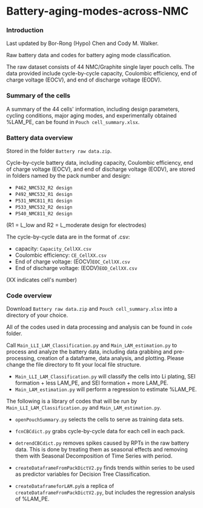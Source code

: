 # Battery-aging-modes-across-NMC

###  Introduction
Last updated by Bor-Rong (Hypo) Chen and Cody M. Walker.  

Raw battery data and codes for battery aging mode classification.    

The raw dataset consists of 44 NMC/Graphite single layer pouch cells. The data provided include cycle-by-cycle capacity, Coulombic efficiency, end of charge voltage (EOCV), and end of discharge voltage (EODV). 

###  Summary of the cells
A summary of the 44 cells' information, including design parameters, cycling conditions, major aging modes, and experimentally obtained %LAM_PE, can be found in `Pouch cell_summary.xlsx`.  

### Battery data overview 
Stored in the folder `Battery raw data.zip`.  

Cycle-by-cycle battery data, including capacity, Coulombic efficiency, end of charge voltage (EOCV), and end of discharge voltage (EODV), are stored in folders named by the pack number and design:
* `P462_NMC532_R2 design`
* `P492_NMC532_R1 design`
* `P531_NMC811_R1 design`
* `P533_NMC532_R2 design`
* `P540_NMC811_R2 design`

(R1 = L_low and R2 = L_moderate design for electrodes)  

The cycle-by-cycle data are in the format of .csv:
* capacity: `Capacity_CellXX.csv`
* Coulombic efficiency: `CE_CellXX.csv`
* End of charge voltage: (EOCV)`EOC_CellXX.csv`
* End of discharge voltage: (EODV)`EOD_CellXX.csv`

(XX indicates cell's number)  

###  Code overview
Download `Battery raw data.zip` and `Pouch cell_summary.xlsx` into a directory of your choice.   

All of the codes used in data processing and analysis can be found in  `code` folder.  

Call `Main_LLI_LAM_Classification.py` and `Main_LAM_estimation.py` to process and analyze the battery data, including data grabbing and pre-processing, creation of a dataframe, data analysis, and plotting. Please change the file directory to fit your local file structure.  
* `Main_LLI_LAM_Classification.py` will classify the cells into Li plating, SEI formation + less LAM_PE, and SEI formation + more LAM_PE.  
* `Main_LAM_estimation.py` will perform a regression to estimate %LAM_PE.  

The following is a library of codes that will be run by `Main_LLI_LAM_Classification.py` and `Main_LAM_estimation.py`.  

* `openPouchSummary.py` selects the cells to serve as training data sets.

* `fcnCBCdict.py` grabs cycle-by-cycle data for each cell in each pack. 

* `detrendCBCdict.py` removes spikes caused by RPTs in the raw battery data. This is done by treating them as seasonal effects and removing them with Seasonal Decomposition of Time Series with period.    

* `createDataframeFromPackDictV2.py` finds trends within series to be used as predictor variables for Decision Tree Classification.   

* `createDataframeforLAM.py`is a replica of `createDataframeFromPackDictV2.py`, but includes the regression analysis of %LAM_PE.  
